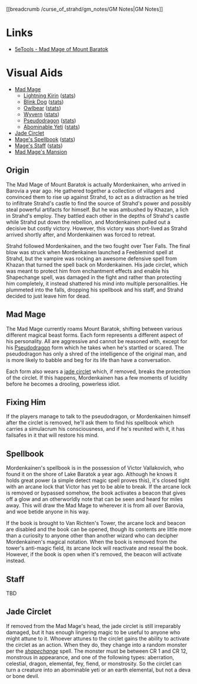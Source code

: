 [[breadcrumb /curse_of_strahd/gm_notes/GM Notes|GM Notes]]

<script type="module">
    import { init_links } from "/js/common/visual_aid_backend.js";
    init_links();
</script>

# Links

* [5eTools - Mad Mage of Mount Baratok](https://5e.tools/adventure.html#cos,2,m.%20mad%20mage%20of%20mount%20baratok,0)

# Visual Aids

* [Mad Mage](^curse_of_strahd/mad_mage.jpg)
  * [Lightning Kirin](^curse_of_strahd/lightning_kirin.jpg) ([stats](https://5e.tools/bestiary/kirin-vgm.html))
  * [Blink Dog](^curse_of_strahd/blink_dog.jpeg) ([stats](https://5e.tools/bestiary.html#blink%20dog_mm))
  * [Owlbear](^curse_of_strahd/owlbear.jpg) ([stats](https://5e.tools/bestiary.html#owlbear_mm))
  * [Wyvern](^curse_of_strahd/wyvern.png) ([stats](https://5e.tools/bestiary.html#wyvern_mm))
  * [Pseudodragon](^curse_of_strahd/pseudodragon.jpg) ([stats](https://5e.tools/bestiary.html#pseudodragon_mm))
  * [Abominable Yeti](^curse_of_strahd/abominable_yeti.jpg) ([stats](https://5e.tools/bestiary.html#abominable%20yeti_mm))
* [Jade Circlet](^curse_of_strahd/jade_circlet.jpg)
* [Mage's Spellbook](^curse_of_strahd/mordenkainens_spellbook.jpg) ([stats](/dnd/equipment/magic-item/alchemical-compendium))
* [Mage's Staff](^curse_of_strahd/jade_circlet.jpg) ([stats](/dnd/equipment/magic-item/staff-of-the-magi))
* [Mad Mage's Mansion](^curse_of_strahd/magnificent_mansion.jpg)

## Origin

The Mad Mage of Mount Baratok is actually Mordenkainen, who arrived in Barovia a year ago. He gathered together a collection of villagers and convinced them to rise up against Strahd, to act as a distraction as he tried to infiltrate Strahd's castle to find the source of Strahd's power and possibly steal powerful artifacts for himself. But he was ambushed by Khazan, a lich in Strahd's employ. They battled each other in the depths of Strahd's castle while Strahd put down the rebellion, and Mordenkainen pulled out a decisive but costly victory. However, this victory was short-lived as Strahd arrived shortly after, and Mordenkainen was forced to retreat. 

Strahd followed Mordenkainen, and the two fought over Tser Falls. The final blow was struck when Mordenkainen launched a Feeblemind spell at Strahd, but the vampire was rocking an awesome defensive spell from Khazan that turned the spell back on Mordenkainen. His jade circlet, which was meant to protect him from enchantment effects and enable his Shapechange spell, was damaged in the fight and rather than protecting him completely, it instead shattered his mind into multiple personalities. He plummeted into the falls, dropping his spellbook and his staff, and Strahd decided to just leave him for dead.

## Mad Mage

The Mad Mage currently roams Mount Baratok, shifting between various different magical beast forms. Each form represents a different aspect of his personality. All are aggressive and cannot be reasoned with, except for his [Pseudodragon](^curse_of_strahd/pseudodragon.jpg) form which he takes when he's startled or scared. The pseudodragon has only a shred of the intelligence of the original man, and is more likely to babble and beg for its life than have a conversation. 

Each form also wears a [jade circlet](^curse_of_strahd/jade_circlet.jpg) which, if removed, breaks the protection of the circlet. If this happens, Mordenkainen has a few moments of lucidity before he becomes a drooling, powerless idiot.

## Fixing Him

If the players manage to talk to the pseudodragon, or Mordenkainen himself after the circlet is removed, he'll ask them to find his spellbook which carries a simulacrum his consciousness, and if he's reunited with it, it has failsafes in it that will restore his mind.

## Spellbook

Mordenkainen's spellbook is in the possession of Victor Vallakovich, who found it on the shore of Lake Baratok a year ago. Although he knows it holds great power (a simple detect magic spell proves this), it's closed tight with an arcane lock that Victor has yet to be able to break. If the arcane lock is removed or bypassed somehow, the book activates a beacon that gives off a glow and an otherworldly note that can be seen and heard for miles away. This will draw the Mad Mage to wherever it is from all over Barovia, and woe betide anyone in his way.

If the book is brought to Van Richten's Tower, the arcane lock and beacon are disabled and the book can be opened, though its contents are little more than a curiosity to anyone other than another wizard who can decipher Mordenkainen's magical notation. When the book is removed from the tower's anti-magic field, its arcane lock will reactivate and reseal the book. However, if the book is open when it's removed, the beacon will activate instead.

## Staff

TBD

## Jade Circlet

If removed from the Mad Mage's head, the jade circlet is still irreparably damaged, but it has enough lingering magic to be useful to anyone who might attune to it. Whoever attunes to the circlet gains the ability to activate the circlet as an action. When they do, they change into a random monster per the _[shapechange](/dnd/spell/shapechange)_ spell. The monster must be between CR 1 and CR 12, monstrous in appearance, and one of the following types: aberration, celestial, dragon, elemental, fey, fiend, or monstrosity. So the circlet can turn a creature into an abominable yeti or an earth elemental, but not a deva or bone devil.
